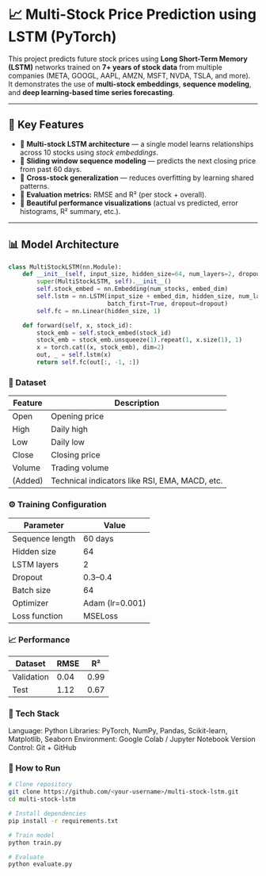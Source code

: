 # 📈 Multi-Stock Price Prediction using LSTM (PyTorch)

This project predicts future stock prices using **Long Short-Term Memory (LSTM)** networks trained on **7+ years of stock data** from multiple companies (META, GOOGL, AAPL, AMZN, MSFT, NVDA, TSLA, and more).  
It demonstrates the use of **multi-stock embeddings**, **sequence modeling**, and **deep learning-based time series forecasting**.

---

## 🧠 Key Features

- 🔹 **Multi-stock LSTM architecture** — a single model learns relationships across 10 stocks using *stock embeddings*.
- 🔹 **Sliding window sequence modeling** — predicts the next closing price from past 60 days.
- 🔹 **Cross-stock generalization** — reduces overfitting by learning shared patterns.
- 🔹 **Evaluation metrics:** RMSE and R² (per stock + overall).
- 🔹 **Beautiful performance visualizations** (actual vs predicted, error histograms, R² summary, etc.).

---

## 📊 Model Architecture

```python
class MultiStockLSTM(nn.Module):
    def __init__(self, input_size, hidden_size=64, num_layers=2, dropout=0.3, num_stocks=10, embed_dim=4):
        super(MultiStockLSTM, self).__init__()
        self.stock_embed = nn.Embedding(num_stocks, embed_dim)
        self.lstm = nn.LSTM(input_size + embed_dim, hidden_size, num_layers, 
                            batch_first=True, dropout=dropout)
        self.fc = nn.Linear(hidden_size, 1)

    def forward(self, x, stock_id):
        stock_emb = self.stock_embed(stock_id)
        stock_emb = stock_emb.unsqueeze(1).repeat(1, x.size(1), 1)
        x = torch.cat((x, stock_emb), dim=2)
        out, _ = self.lstm(x)
        return self.fc(out[:, -1, :])
```
### 🧩 Dataset

| Feature    | Description                                    |
| ---------- | ---------------------------------------------- |
| Open       | Opening price                                  |
| High       | Daily high                                     |
| Low        | Daily low                                      |
| Close      | Closing price                                  |
| Volume     | Trading volume                                 |
| (Added)    | Technical indicators like RSI, EMA, MACD, etc. |

### ⚙️ Training Configuration

| Parameter       | Value           |
| --------------- | --------------- |
| Sequence length | 60 days         |
| Hidden size     | 64              |
| LSTM layers     | 2               |
| Dropout         | 0.3–0.4         |
| Batch size      | 64              |
| Optimizer       | Adam (lr=0.001) |
| Loss function   | MSELoss         |

### 📈 Performance

| Dataset    | RMSE | R²   |
| ---------- | ---- | ---- |
| Validation | 0.04 | 0.99 |
| Test       | 1.12 | 0.67 |


### 🧰 Tech Stack

Language: Python
Libraries: PyTorch, NumPy, Pandas, Scikit-learn, Matplotlib, Seaborn
Environment: Google Colab / Jupyter Notebook
Version Control: Git + GitHub

### 🚀 How to Run
``` bash
# Clone repository
git clone https://github.com/<your-username>/multi-stock-lstm.git
cd multi-stock-lstm

# Install dependencies
pip install -r requirements.txt

# Train model
python train.py

# Evaluate
python evaluate.py
```
